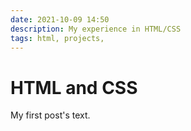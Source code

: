 ```yaml
---
date: 2021-10-09 14:50
description: My experience in HTML/CSS
tags: html, projects, 
---
```

# HTML and CSS

My first post's text.


